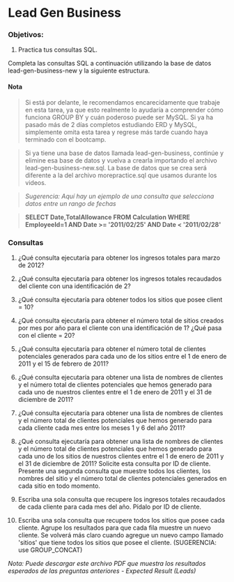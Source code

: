 # Lead Gen Business

### Objetivos:
1. Practica tus consultas SQL.

Completa las consultas SQL a continuación utilizando la base de datos lead-gen-business-new y la siguiente estructura.


#### **Nota**
>Si está por delante, le recomendamos encarecidamente que trabaje en esta tarea, ya que esto realmente lo ayudaría a comprender cómo funciona GROUP BY y cuán poderoso puede ser MySQL. Si ya ha pasado más de 2 días completos estudiando ERD y MySQL, simplemente omita esta tarea y regrese más tarde cuando haya terminado con el bootcamp.

>Si ya tiene una base de datos llamada lead-gen-business, continúe y elimine esa base de datos y vuelva a crearla importando el archivo lead-gen-business-new.sql. La base de datos que se crea será diferente a la del archivo morepractice.sql que usamos durante los videos. 

>*Sugerencia: Aquí hay un ejemplo de una consulta que selecciona datos entre un rango de fechas*

>**SELECT Date,TotalAllowance FROM Calculation WHERE EmployeeId=1 AND Date >= '2011/02/25' AND Date < '2011/02/28'**

### **Consultas**


1. ¿Qué consulta ejecutaría para obtener los ingresos totales para marzo de 2012?

2. ¿Qué consulta ejecutaría para obtener los ingresos totales recaudados del cliente con una identificación de 2?

3. ¿Qué consulta ejecutaría para obtener todos los sitios que posee client = 10?

4. ¿Qué consulta ejecutaría para obtener el número total de sitios creados por mes por año para el cliente con una identificación de 1? ¿Qué pasa con el cliente = 20?

5. ¿Qué consulta ejecutaría para obtener el número total de clientes potenciales generados para cada uno de los sitios entre el 1 de enero de 2011 y el 15 de febrero de 2011?

6. ¿Qué consulta ejecutaría para obtener una lista de nombres de clientes y el número total de clientes potenciales que hemos generado para cada uno de nuestros clientes entre el 1 de enero de 2011 y el 31 de diciembre de 2011?

7. ¿Qué consulta ejecutaría para obtener una lista de nombres de clientes y el número total de clientes potenciales que hemos generado para cada cliente cada mes entre los meses 1 y 6 del año 2011?

8. ¿Qué consulta ejecutaría para obtener una lista de nombres de clientes y el número total de clientes potenciales que hemos generado para cada uno de los sitios de nuestros clientes entre el 1 de enero de 2011 y el 31 de diciembre de 2011? Solicite esta consulta por ID de cliente. Presente una segunda consulta que muestre todos los clientes, los nombres del sitio y el número total de clientes potenciales generados en cada sitio en todo momento.

9. Escriba una sola consulta que recupere los ingresos totales recaudados de cada cliente para cada mes del año. Pídalo por ID de cliente.

10. Escriba una sola consulta que recupere todos los sitios que posee cada cliente. Agrupe los resultados para que cada fila muestre un nuevo cliente. Se volverá más claro cuando agregue un nuevo campo llamado 'sitios' que tiene todos los sitios que posee el cliente. (SUGERENCIA: use GROUP_CONCAT)

*Nota: Puede descargar este archivo PDF que muestra los resultados esperados de las preguntas anteriores - Expected Result (Leads)*